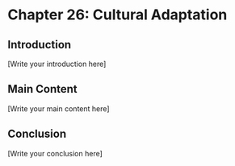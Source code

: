 # Chapter 26: Cultural Adaptation

## Introduction

[Write your introduction here]

## Main Content

[Write your main content here]

## Conclusion

[Write your conclusion here]
